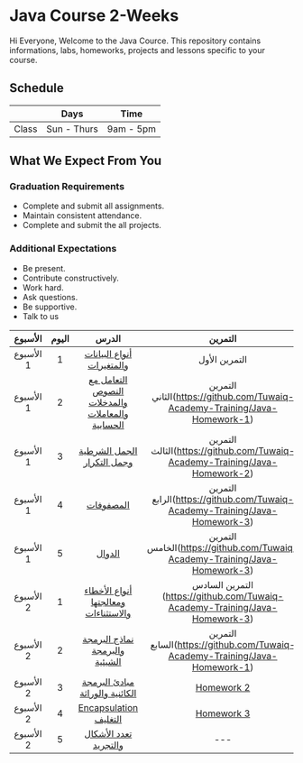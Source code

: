 # Java Course 2-Weeks 
Hi Everyone, Welcome to the Java Cource. This repository contains informations, labs, homeworks, projects and lessons specific to your course.

## Schedule
|  | Days | Time |
| --- | ------------- | ------------- |
| Class | Sun - Thurs  | 9am - 5pm  |


## What We Expect From You
### Graduation Requirements
* Complete and submit all assignments.
* Maintain consistent attendance.
* Complete and submit the all projects.
### Additional Expectations
* Be present.
* Contribute constructively.
* Work hard.
* Ask questions.
* Be supportive.
* Talk to us


| الأسبوع| اليوم | الدرس |التمرين |
|:-----:|:---:|:------:|:------:|
| الأسبوع 1| 1   |[أنواع البيانات والمتغيرات](https://github.com/Tuwaiq-Academy-Training/Java-Course-Basics)|التمرين الأول |
| الأسبوع 1| 2   |[التعامل مع النصوص والمدخلات والمعاملات الحسابية](https://github.com/Tuwaiq-Academy-Training/Java-Course-Strings-Operators-Scanner)|التمرين الثاني(https://github.com/Tuwaiq-Academy-Training/Java-Homework-1)|
| الأسبوع 1| 3   |[الجمل الشرطية وجمل التكرار](https://github.com/Tuwaiq-Academy-Training/Java-Arrays-Methods)|التمرين الثالث(https://github.com/Tuwaiq-Academy-Training/Java-Homework-2)|
| الأسبوع 1| 4   |[المصفوفات](https://github.com/Tuwaiq-Academy-Training/Java-Exceptions-Programming-Paradigms)| التمرين الرابع(https://github.com/Tuwaiq-Academy-Training/Java-Homework-3)|
| الأسبوع 1| 5   |[الدوال ](https://github.com/Tuwaiq-Academy-Training/Java-Static-keywords-Access-modifiers-OOP-principles) |التمرين الخامس(https://github.com/Tuwaiq-Academy-Training/Java-Homework-3)|
| الأسبوع 2| 1   |[أنواع الأخطاء ومعالجتها والاستثناءات](https://github.com/Tuwaiq-Academy-Training/Java-Web-Development-Introduction)|التمرين السادس (https://github.com/Tuwaiq-Academy-Training/Java-Homework-3)|
| الأسبوع 2| 2   |[نماذج البرمجة والبرمجة الشيئية](https://github.com/Tuwaiq-Academy-Training/Java-Basics)|التمرين السابع(https://github.com/Tuwaiq-Academy-Training/Java-Homework-1)|
| الأسبوع 2| 3   |[مبادئ البرمجة الكائنية والوراثة ](https://github.com/Tuwaiq-Academy-Training/Java-Arrays-Methods)|[Homework 2](https://github.com/Tuwaiq-Academy-Training/Java-Homework-2)|
| الأسبوع 2| 4   |[  Encapsulation التغليف  ](https://github.com/Tuwaiq-Academy-Training/Java-Exceptions-Programming-Paradigms)|[Homework 3](https://github.com/Tuwaiq-Academy-Training/Java-Homework-3)|
| الأسبوع 2| 5   |[تعدد الأشكال والتجريد](https://github.com/Tuwaiq-Academy-Training/Java-Static-keywords-Access-modifiers-OOP-principles) |---|

